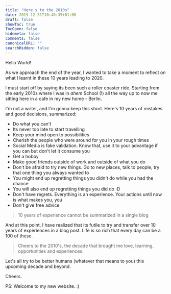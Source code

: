 ```yaml
---
title: "Here's to the 2010s"
date: 2019-12-31T10:40:35+01:00
draft: false
showToc: true
TocOpen: false
hidemeta: false
comments: false
canonicalURL: ""
searchHidden: false
---
```


Hello World!

As we approach the end of the year, I wanted to take a moment to reflect on what I learnt in these 10 years leading to 2020.

I must start off by saying its been such a roller coaster ride. Starting from the early 2010s where I was in *ahem* School (!) all the way up to now me sitting here in a cafe in my new home - Berlin.

I'm not a writer, and I'm gonna keep this short. Here's 10 years of mistakes and good decisions, summarized:

- Do what you can't
- Its never too late to start travelling
- Keep your mind open to possibilities
- Cherish the people who were around for you in your rough times
- Social Media is fake validation. Know that, use it to your advantage if you can but don't let it consume you
- Get a hobby
- Make good friends outside of work and outside of what you do
- Don't be afraid to try new things. Go to new places, talk to people, try that one thing you always wanted to
- You might end up regretting things you didn't do while you had the chance
- You will also end up regretting things you did do :D
- Don't have regrets. Everything is an experience. Your actions until now is what makes you, you
- Don't give free advice

>10 years of experience cannot be summarized in a single blog

And at this point, I have realized that its futile to try and transfer over 10 years of experiences in a blog post. Life is so rich that every day can be a 100 of these.

>Cheers to the 2010's, the decade that brought me love, learning, opportunities and experiences.

Let's all try to be better humans (whatever that means to you) this upcoming decade and beyond.

Cheers.

PS: Welcome to my new website. :)
